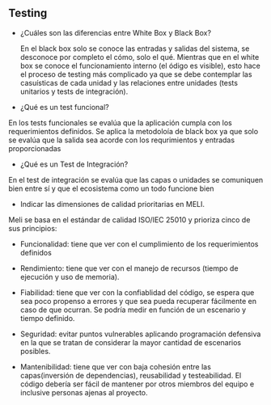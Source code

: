 ## Testing

* ¿Cuáles son las diferencias entre White Box y Black Box? 
  
  En el black box solo se conoce las entradas y salidas del sistema, se desconoce por completo el cómo, solo el qué. Mientras que en el white box se conoce el funcionamiento interno (el ódigo es visible), esto hace el proceso de testing más complicado ya que se debe contemplar las casuísticas de cada unidad y las relaciones entre unidades (tests unitarios y tests de integración).

* ¿Qué es un test funcional?

En los tests funcionales se evalúa que la aplicación cumpla con los requerimientos definidos. Se aplica la metodoloía de black box ya que solo se evalúa que la salida sea acorde con los requrimientos y entradas proporcionadas

* ¿Qué es un Test de Integración?

En el test de integración se evalúa que las capas o unidades se comuniquen bien entre sí y que el ecosistema como un todo funcione bien

* Indicar las dimensiones de calidad prioritarias en MELI.
  
Meli se basa en el estándar de calidad ISO/IEC 25010  y prioriza cinco de sus principios:

* Funcionalidad: tiene que ver con el cumplimiento de los requerimientos definidos
  
* Rendimiento: tiene que ver con el manejo de recursos (tiempo de ejecución y uso de memoria).
  
* Fiabilidad: tiene que ver con la confiablidad del código, se espera que sea poco propenso a errores y que sea pueda recuperar fácilmente en caso de que ocurran. Se podría medir en función de un escenario y tiempo definido.
  
* Seguridad: evitar puntos vulnerables aplicando programación defensiva en la que se tratan de considerar la mayor cantidad de escenarios posibles.
  
* Mantenibilidad: tiene que ver con baja cohesión entre las capas(inversión de dependencias), reusabilidad y testeabilidad. El código debería ser fácil de mantener por otros miembros del equipo e inclusive personas ajenas al proyecto.
  